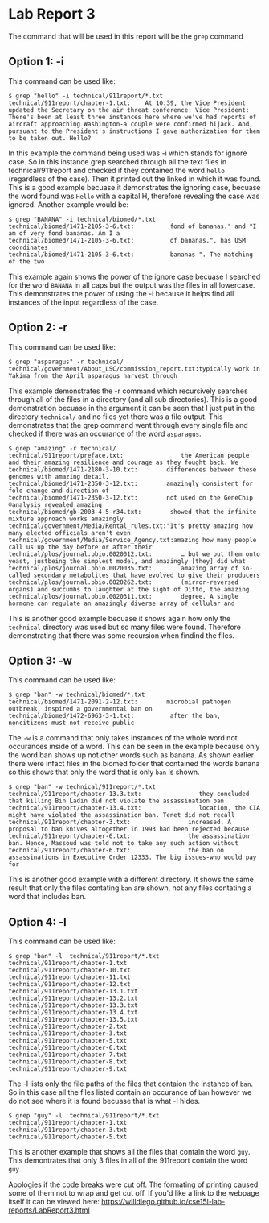 # Lab Report 3
The command that will be used in this report will be the `grep` command 
## Option 1: -i
This command can be used like:
```
$ grep "hello" -i technical/911report/*.txt
technical/911report/chapter-1.txt:    At 10:39, the Vice President updated the Secretary on the air threat conference: Vice President: There's been at least three instances here where we've had reports of aircraft approaching Washington-a couple were confirmed hijack. And, pursuant to the President's instructions I gave authorization for them to be taken out. Hello?
```
In this example the command being used was -i which stands for ignore case. So in this instance grep searched through all the text files in technical/911report and checked if they contained the word `hello` (regardless of the case). Then it printed out the linked in which it was found. This is a good example becuase it demonstrates the ignoring case, becuase the word found was `Hello` with a capital H, therefore revealing the case was ignored.
Another example would be:
```
$ grep "BANANA" -i technical/biomed/*.txt
technical/biomed/1471-2105-3-6.txt:          fond of bananas." and "I am of very fond bananas. Am I a
technical/biomed/1471-2105-3-6.txt:          of bananas.", has USM coordinates 
technical/biomed/1471-2105-3-6.txt:          bananas ". The matching of the two
```
This example again shows the power of the ignore case becuase I searched for the word `BANANA` in all caps but the output was the files in all lowercase. This demonstrates the power of using the -i because it helps find all instances of the input regardless of the case.
## Option 2: -r
This command can be used like:
```
$ grep "asparagus" -r technical/            
technical/government/About_LSC/commission_report.txt:typically work in Yakima from the April asparagus harvest through
```
This example demonstrates the -r command which recursively searches through all of the files in a directory (and all sub directories). This is a good demonstration becuase in the argument it can be seen that I just put in the directory `technical/` and no files yet there was a file output. This demonstrates that the grep command went through every single file and checked if there was an occurance of the word `asparagus`.
```
$ grep "amazing" -r technical/
technical/911report/preface.txt:                the American people and their amazing resilience and courage as they fought back. We
technical/biomed/1471-2180-3-10.txt:        differences between these genomes with amazing detail.
technical/biomed/1471-2350-3-12.txt:        amazingly consistent for fold change and direction of
technical/biomed/1471-2350-3-12.txt:        not used on the GeneChip ®analysis revealed amazing
technical/biomed/gb-2003-4-5-r34.txt:        showed that the infinite mixture approach works amazingly
technical/government/Media/Rental_rules.txt:"It's pretty amazing how many elected officials aren't even
technical/government/Media/Service_Agency.txt:amazing how many people call us up the day before or after their
technical/plos/journal.pbio.0020012.txt:        … but we put them onto yeast, justbeing the simplest model, and amazingly [they] did what
technical/plos/journal.pbio.0020035.txt:        amazing array of so-called secondary metabolites that have evolved to give their producers
technical/plos/journal.pbio.0020262.txt:        (mirror-reversed organs) and succumbs to laughter at the sight of Ditto, the amazing
technical/plos/journal.pbio.0020311.txt:        degree. A single hormone can regulate an amazingly diverse array of cellular and
```
This is another good example becuase it shows again how only the `technical` directory was used but so many files were found. Therefore demonstrating that there was some recursion when findind the files.
## Option 3: -w
This command can be used like: 
```
$ grep "ban" -w technical/biomed/*.txt
technical/biomed/1471-2091-2-12.txt:        microbial pathogen outbreak, inspired a governmental ban on
technical/biomed/1472-6963-3-1.txt:          after the ban, noncitizens must not receive public
```
The `-w` is a command that only takes instances of the whole word not occurances inside of a word. This can be seen in the example because only the word ban shows up not other words such as banana. As shown earlier there were infact files in the biomed folder that contained the words banana so this shows that only the word that is only `ban` is shown.
```
$ grep "ban" -w technical/911report/*.txt
technical/911report/chapter-13.3.txt:                they concluded that killing Bin Ladin did not violate the assassination ban
technical/911report/chapter-13.4.txt:                location, the CIA might have violated the assassination ban. Tenet did not recall
technical/911report/chapter-3.txt:                increased. A proposal to ban knives altogether in 1993 had been rejected because
technical/911report/chapter-6.txt:                the assassination ban. Hence, Massoud was told not to take any such action without
technical/911report/chapter-6.txt:                the ban on assassinations in Executive Order 12333. The big issues-who would pay for
```
This is another good example with a different directory. It shows the same result that only the files contating `ban` are shown, not any files contating a word that includes ban.
## Option 4: -l
This command can be used like:
```
$ grep "ban" -l  technical/911report/*.txt
technical/911report/chapter-1.txt
technical/911report/chapter-10.txt
technical/911report/chapter-11.txt
technical/911report/chapter-12.txt
technical/911report/chapter-13.1.txt
technical/911report/chapter-13.2.txt
technical/911report/chapter-13.3.txt
technical/911report/chapter-13.4.txt
technical/911report/chapter-13.5.txt
technical/911report/chapter-2.txt
technical/911report/chapter-3.txt
technical/911report/chapter-5.txt
technical/911report/chapter-6.txt
technical/911report/chapter-7.txt
technical/911report/chapter-8.txt
technical/911report/chapter-9.txt
```
The -l lists only the file paths of the files that contaion the instance of `ban`. So in this case all the files listed contain an occurance of `ban` however we do not see where it is found becuase that is what -l hides.
```
$ grep "guy" -l  technical/911report/*.txt
technical/911report/chapter-1.txt
technical/911report/chapter-3.txt
technical/911report/chapter-5.txt
```
This is another example that shows all the files that contain the word `guy`. This demontrates that only 3 files in all of the 911report contain the word `guy`.




Apologies if the code breaks were cut off. The formating of printing caused some of them not to wrap and get cut off.
If you'd like a link to the webpage itself it can be viewed here: https://willdiego.github.io/cse15l-lab-reports/LabReport3.html

